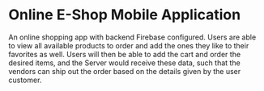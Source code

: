 # Online E-Shop Mobile Application
An online shopping app with backend Firebase configured. Users are able to view all available products to order and add the ones they like to their favorites as well. Users will then be able to add the cart and order the desired items, and the Server would receive these data, such that the vendors can ship out the order based on the details given by the user customer.
